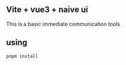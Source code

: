 ## Vite + vue3 + naive ui
This is a basic immediate communication tools 


## using 


```bash
pnpm install
```
